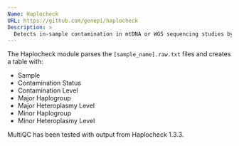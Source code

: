 ```yaml
---
Name: Haplocheck
URL: https://github.com/genepi/haplocheck
Description: >
  Detects in-sample contamination in mtDNA or WGS sequencing studies by analyzing the mitchondrial content.
---
```


The Haplocheck module parses the `[sample_name].raw.txt` files and creates a table with:

- Sample
- Contamination Status
- Contamination Level
- Major Haplogroup
- Major Heteroplasmy Level
- Minor Haplogroup
- Minor Heteroplasmy Level

MultiQC has been tested with output from Haplocheck 1.3.3.
